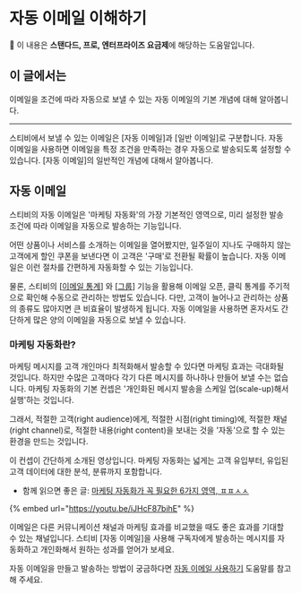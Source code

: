 # 자동 이메일 이해하기

**💬** 이 내용은 **스탠다드, 프로, 엔터프라이즈 요금제**에 해당하는 도움말입니다.

## 이 글에서는 <a href="#h_01h9t7h2chmq2fvwjbd17rxkjg" id="h_01h9t7h2chmq2fvwjbd17rxkjg"></a>

이메일을 조건에 따라 자동으로 보낼 수 있는 자동 이메일의 기본 개념에 대해 알아봅니다.

***

스티비에서 보낼 수 있는 이메일은 \[자동 이메일]과 \[일반 이메일]로 구분합니다. 자동 이메일을 사용하면 이메일을 특정 조건을 만족하는 경우 자동으로 발송되도록 설정할 수 있습니다. \[자동 이메일]의 일반적인 개념에 대해서 알아봅니다.



## 자동 이메일 <a href="#h_01h9t7h2ch0hmbd1xsabx10tgd" id="h_01h9t7h2ch0hmbd1xsabx10tgd"></a>

스티비의 자동 이메일은 '마케팅 자동화'의 가장 기본적인 영역으로, 미리 설정한 발송 조건에 따라 이메일을 자동으로 발송하는 기능입니다.

어떤 상품이나 서비스를 소개하는 이메일을 열어봤지만, 일주일이 지나도 구매하지 않는 고객에게 할인 쿠폰을 보낸다면 이 고객은 '구매'로 전환될 확률이 높습니다. 자동 이메일은 이런 절차를 간편하게 자동화할 수 있는 기능입니다.

물론, 스티비의 \[[이메일 통계](https://help.stibee.com/email/analytics/email-statistics-dashboard)] 와 \[[그룹](https://help.stibee.com/list/classify-subscribers/how-to-use-groups)] 기능을 활용해 이메일 오픈, 클릭 통계를 주기적으로 확인해 수동으로 관리하는 방법도 있습니다. 다만, 고객이 늘어나고 관리하는 상품의 종류도 많아지면 큰 비효율이 발생하게 됩니다. 자동 이메일을 사용하면 혼자서도 간단하게 많은 양의 이메일을 자동으로 보낼 수 있습니다.

### 마케팅 자동화란? <a href="#h_01h9t7h2ch4gayzqhvm86c1ejg" id="h_01h9t7h2ch4gayzqhvm86c1ejg"></a>

마케팅 메시지를 고객 개인마다 최적화해서 발송할 수 있다면 마케팅 효과는 극대화될 것입니다. 하지만 수많은 고객마다 각기 다른 메시지를 하나하나 만들어 보낼 수는 없습니다. 마케팅 자동화의 기본 컨셉은 '개인화된 메시지 발송을 스케일 업(scale-up)해서 실행'하는 것입니다.

그래서, 적절한 고객(right audience)에게, 적절한 시점(right timing)에, 적절한 채널(right channel)로, 적절한 내용(right content)을 보내는 것을 '자동'으로 할 수 있는 환경을 만드는 것입니다.

이 컨셉이 간단하게 소개된 영상입니다. 마케팅 자동화는 넓게는 고객 유입부터, 유입된 고객 데이터에 대한 분석, 분류까지 포함합니다.

* 함께 읽으면 좋은 글: [마케팅 자동화가 꼭 필요한 6가지 영역, ㅍㅍㅅㅅ](http://ppss.kr/archives/79025)

{% embed url="https://youtu.be/iJHcF87bihE" %}

이메일은 다른 커뮤니케이션 채널과 마케팅 효과를 비교했을 때도 좋은 효과를 기대할 수 있는 채널입니다. 스티비 \[자동 이메일]을 사용해 구독자에게 발송하는 메시지를 자동화하고 개인화해서 원하는 성과를 얻어가 보세요.

자동 이메일을 만들고 발송하는 방법이 궁금하다면 [자동 이메일 사용하기](https://help.stibee.com/email/automation/using) 도움말를 참고해 주세요.

